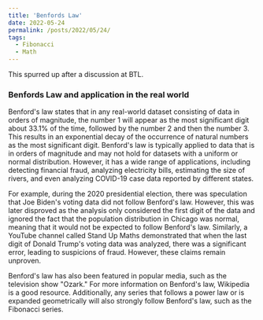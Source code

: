 ```yaml
---
title: 'Benfords Law'
date: 2022-05-24
permalink: /posts/2022/05/24/
tags:
  - Fibonacci
  - Math
---
```


This spurred up after a discussion at BTL.

### Benfords Law and application in the real world

Benford's law states that in any real-world dataset consisting of data in orders of magnitude, the number 1 will appear as the most significant digit about 33.1% of the time, followed by the number 2 and then the number 3. This results in an exponential decay of the occurrence of natural numbers as the most significant digit. Benford's law is typically applied to data that is in orders of magnitude and may not hold for datasets with a uniform or normal distribution. However, it has a wide range of applications, including detecting financial fraud, analyzing electricity bills, estimating the size of rivers, and even analyzing COVID-19 case data reported by different states.

For example, during the 2020 presidential election, there was speculation that Joe Biden's voting data did not follow Benford's law. However, this was later disproved as the analysis only considered the first digit of the data and ignored the fact that the population distribution in Chicago was normal, meaning that it would not be expected to follow Benford's law. Similarly, a YouTube channel called Stand Up Maths demonstrated that when the last digit of Donald Trump's voting data was analyzed, there was a significant error, leading to suspicions of fraud. However, these claims remain unproven.

Benford's law has also been featured in popular media, such as the television show "Ozark." For more information on Benford's law, Wikipedia is a good resource. Additionally, any series that follows a power law or is expanded geometrically will also strongly follow Benford's law, such as the Fibonacci series.